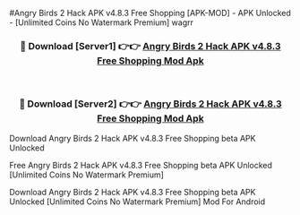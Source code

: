 #Angry Birds 2 Hack APK v4.8.3 Free Shopping [APK-MOD] - APK Unlocked - [Unlimited Coins No Watermark Premium] wagrr



<div align="center">

<h3>🔴 Download [Server1] 👉👉 <a href="https://momento.my/?title=Angry_Birds_2_Hack_APK_v4.8.3_Free_Shopping">Angry Birds 2 Hack APK v4.8.3 Free Shopping Mod Apk</a></h3><br>

<h3>🔴 Download [Server2] 👉👉 <a href="https://momento.my/?title=Angry_Birds_2_Hack_APK_v4.8.3_Free_Shopping">Angry Birds 2 Hack APK v4.8.3 Free Shopping Mod Apk</a></h3>
</div>



Download Angry Birds 2 Hack APK v4.8.3 Free Shopping beta APK Unlocked

Free Angry Birds 2 Hack APK v4.8.3 Free Shopping beta APK Unlocked [Unlimited Coins No Watermark Premium]

Download Angry Birds 2 Hack APK v4.8.3 Free Shopping beta APK Unlocked [Unlimited Coins No Watermark Premium] Mod For Android
